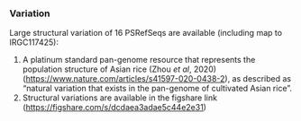 ### Variation
Large structural variation of 16 PSRefSeqs are available (including map to IRGC117425):

1. A platinum standard pan-genome resource that represents the population structure of Asian rice (Zhou *et al*, 2020)(https://www.nature.com/articles/s41597-020-0438-2), as described as “natural variation that exists in the pan-genome of cultivated Asian rice”.
2. Structural variations are available in the figshare link (https://figshare.com/s/dcdaea3adae5c44e2e31)
